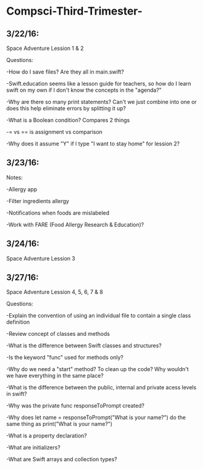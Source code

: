 # Compsci-Third-Trimester-
## 3/22/16:

Space Adventure Lession 1 & 2

Questions:

-How do I save files? Are they all in main.swift?

-Swift.education seems like a lesson guide for teachers, so how do I learn swift on my own if I don't know the concepts in the "agenda?"

-Why are there so many print statements? Can't we just combine into one or does this help eliminate errors by splitting it up? 

-What is a Boolean condition? Compares 2 things 

-= vs == is assignment vs comparison 

-Why does it assume "Y" if I type "I want to stay home" for lession 2? 


## 3/23/16:
Notes:

-Allergy app

  -Filter ingredients allergy
  
  -Notifications when foods are mislabeled 
  
  -Work with FARE (Food Allergy Research & Education)?

## 3/24/16:
Space Adventure Lession 3
  
## 3/27/16:
Space Adventure Lession 4, 5, 6, 7 & 8

Questions:

-Explain the convention of using an individual file to contain a single class definition

-Review concept of classes and methods

-What is the difference between Swift classes and structures?

-Is the keyword "func" used for methods only? 

-Why do we need a "start" method? To clean up the code? Why wouldn't we have everything in the same place? 

-What is the difference between the public, internal and private acess levels in swift? 

-Why was the private func responseToPrompt created?

-Why does let name = responseToPrompt("What is your name?") do the same thing as print("What is your name?")

-What is a property declaration? 

-What are initializers? 

-What are Swift arrays and collection types? 
